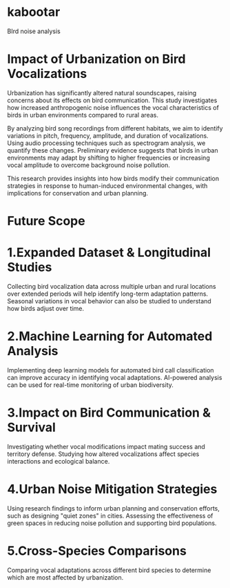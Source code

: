 # kabootar
BIrd noise analysis

# Impact of Urbanization on Bird Vocalizations
Urbanization has significantly altered natural soundscapes, raising concerns about its effects on bird communication. This study investigates how increased anthropogenic noise influences the vocal characteristics of birds in urban environments compared to rural areas.

By analyzing bird song recordings from different habitats, we aim to identify variations in pitch, frequency, amplitude, and duration of vocalizations. Using audio processing techniques such as spectrogram analysis, we quantify these changes. Preliminary evidence suggests that birds in urban environments may adapt by shifting to higher frequencies or increasing vocal amplitude to overcome background noise pollution.

This research provides insights into how birds modify their communication strategies in response to human-induced environmental changes, with implications for conservation and urban planning.


# Future Scope
# 1.Expanded Dataset & Longitudinal Studies

Collecting bird vocalization data across multiple urban and rural locations over extended periods will help identify long-term adaptation patterns.
Seasonal variations in vocal behavior can also be studied to understand how birds adjust over time.

# 2.Machine Learning for Automated Analysis

Implementing deep learning models for automated bird call classification can improve accuracy in identifying vocal adaptations.
AI-powered analysis can be used for real-time monitoring of urban biodiversity.

# 3.Impact on Bird Communication & Survival

Investigating whether vocal modifications impact mating success and territory defense.
Studying how altered vocalizations affect species interactions and ecological balance.

# 4.Urban Noise Mitigation Strategies

Using research findings to inform urban planning and conservation efforts, such as designing "quiet zones" in cities.
Assessing the effectiveness of green spaces in reducing noise pollution and supporting bird populations.

# 5.Cross-Species Comparisons

Comparing vocal adaptations across different bird species to determine which are most affected by urbanization.
